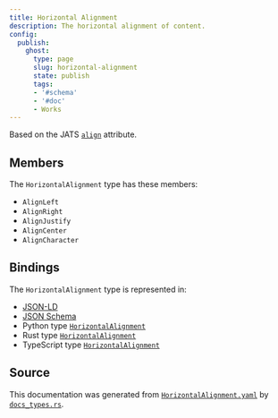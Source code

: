```yaml
---
title: Horizontal Alignment
description: The horizontal alignment of content.
config:
  publish:
    ghost:
      type: page
      slug: horizontal-alignment
      state: publish
      tags:
      - '#schema'
      - '#doc'
      - Works
---
```


Based on the JATS [`align`](https://jats.nlm.nih.gov/archiving/tag-library/1.2/attribute/align.html) attribute.

## Members

The `HorizontalAlignment` type has these members:

- `AlignLeft`
- `AlignRight`
- `AlignJustify`
- `AlignCenter`
- `AlignCharacter`

## Bindings

The `HorizontalAlignment` type is represented in:

- [JSON-LD](https://stencila.org/HorizontalAlignment.jsonld)
- [JSON Schema](https://stencila.org/HorizontalAlignment.schema.json)
- Python type [`HorizontalAlignment`](https://github.com/stencila/stencila/blob/main/python/python/stencila/types/horizontal_alignment.py)
- Rust type [`HorizontalAlignment`](https://github.com/stencila/stencila/blob/main/rust/schema/src/types/horizontal_alignment.rs)
- TypeScript type [`HorizontalAlignment`](https://github.com/stencila/stencila/blob/main/ts/src/types/HorizontalAlignment.ts)

## Source

This documentation was generated from [`HorizontalAlignment.yaml`](https://github.com/stencila/stencila/blob/main/schema/HorizontalAlignment.yaml) by [`docs_types.rs`](https://github.com/stencila/stencila/blob/main/rust/schema-gen/src/docs_types.rs).
